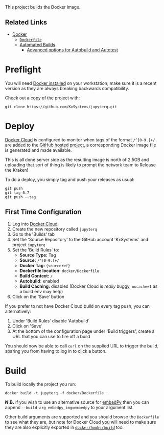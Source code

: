 This project builds the Docker image.

## Related Links

 * [Docker](https://docker.com)
     * [`Dockerfile`](https://docs.docker.com/engine/reference/builder/)
     * [Automated Builds](https://docs.docker.com/docker-cloud/builds/automated-build/)
         * [Advanced options for Autobuild and Autotest](https://docs.docker.com/docker-cloud/builds/advanced/)

# Preflight

You will need [Docker installed](https://www.docker.com/community-edition) on your workstation; make sure it is a recent version as they are always breaking backwards compatibility.

Check out a copy of the project with:

    git clone https://github.com/KxSystems/jupyterq.git

# Deploy

[Docker Cloud](https://cloud.docker.com/) is configured to monitor when tags of the format `/^[0-9.]+/` are added to the [GitHub hosted project](https://github.com/KxSystems/jupyterq), a corresponding Docker image file is generated and made available.

This is all done server side as the resulting image is north of 2.5GB and uploading that sort of thing is likely to prompt the network team to Release the Kraken!

To do a deploy, you simply tag and push your releases as usual:

    git push
    git tag 0.7
    git push --tag

## First Time Configuration

 1. Log into [Docker Cloud](https://cloud.docker.com/)
 1. Create the new repository called `jupyterq`
 1. Go to the 'Builds' tab
 1. Set the 'Source Repository' to the GitHub account 'KxSystems' and project `jupyterq`
 1. Set the 'Build Rules' to:
       * **Source Type:** Tag
       * **Source:** `/^[0-9.]+/`
       * **Docker Tag:** `{sourceref}`
       * **Dockerfile location:** `docker/Dockerfile`
       * **Build Context:** `/`
       * **Autobuild:** enabled
       * **Build Caching:** disabled (Docker Cloud is *really* buggy, `nocache=1` as a build env may help)
 1. Click on the 'Save' button

If you prefer to not have Docker Cloud build on every tag push, you can alternatively:

 1. Under 'Build Rules' disable 'Autobuild'
 1. Click on 'Save'
 1. At the bottom of the configuration page under 'Build triggers', create a URL that you can use to fire off a build

You should now be able to call `curl` on the supplied URL to trigger the build, sparing you from having to log in to click a button.

# Build

To build locally the project you run:

    docker build -t jupyterq -f docker/Dockerfile .

**N.B.** if you wish to use an alternative source for [embedPy](https://github.com/KxSystems/embedPy) then you can append `--build-arg embedpy_img=embedpy` to your argument list.

Other build arguments are supported and you should browse the `Dockerfile` to see what they are, but note for Docker Cloud you will need to make sure they are also explicitly exported in [`docker/hooks/build`](hooks/build) too.

